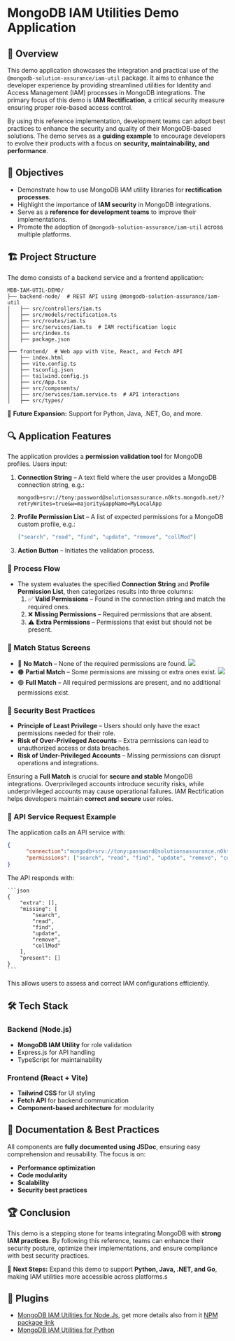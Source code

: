 # MongoDB IAM Utilities Demo Application

## 📌 Overview
This demo application showcases the integration and practical use of the `@mongodb-solution-assurance/iam-util` package. It aims to enhance the developer experience by providing streamlined utilities for Identity and Access Management (IAM) processes in MongoDB integrations. The primary focus of this demo is **IAM Rectification**, a critical security measure ensuring proper role-based access control.

By using this reference implementation, development teams can adopt best practices to enhance the security and quality of their MongoDB-based solutions. The demo serves as a **guiding example** to encourage developers to evolve their products with a focus on **security, maintainability, and performance**.

## 🎯 Objectives
- Demonstrate how to use MongoDB IAM utility libraries for **rectification processes**.
- Highlight the importance of **IAM security** in MongoDB integrations.
- Serve as a **reference for development teams** to improve their implementations.
- Promote the adoption of `@mongodb-solution-assurance/iam-util` across multiple platforms.

## 🏗️ Project Structure
The demo consists of a backend service and a frontend application:

```
MDB-IAM-UTIL-DEMO/
├── backend-node/  # REST API using @mongodb-solution-assurance/iam-util
│   ├── src/controllers/iam.ts
│   ├── src/models/rectification.ts
│   ├── src/routes/iam.ts
│   ├── src/services/iam.ts  # IAM rectification logic
│   ├── src/index.ts
│   ├── package.json
│
├── frontend/  # Web app with Vite, React, and Fetch API
│   ├── index.html
│   ├── vite.config.ts
│   ├── tsconfig.json
│   ├── tailwind.config.js
│   ├── src/App.tsx
│   ├── src/components/
│   ├── src/services/iam.service.ts  # API interactions
│   ├── src/types/
```

🚀 **Future Expansion:** Support for Python, Java, .NET, Go, and more.

## 🔍 Application Features
The application provides a **permission validation tool** for MongoDB profiles. Users input:
1. **Connection String** – A text field where the user provides a MongoDB connection string, e.g.:
   ```
   mongodb+srv://tony:password@solutionsassurance.n0kts.mongodb.net/?retryWrites=true&w=majority&appName=MyLocalApp
   ```
2. **Profile Permission List** – A list of expected permissions for a MongoDB custom profile, e.g.:
   ```json
   ["search", "read", "find", "update", "remove", "collMod"]
   ```
3. **Action Button** – Initiates the validation process.

### 🔄 Process Flow
- The system evaluates the specified **Connection String** and **Profile Permission List**, then categorizes results into three columns:
  1. ✅ **Valid Permissions** – Found in the connection string and match the required ones.
  2. ❌ **Missing Permissions** – Required permissions that are absent.
  3. ⚠️ **Extra Permissions** – Permissions that exist but should not be present.

### 🛑 Match Status Screens
- 🔴 **No Match** – None of the required permissions are found.
    ![](./frontend/rsc/screenshot-error.jpg)
- 🟠 **Partial Match** – Some permissions are missing or extra ones exist.
    ![](./frontend/rsc/screenshot-warning.jpg)
- 🟢 **Full Match** – All required permissions are present, and no additional permissions exist.

### 🔐 Security Best Practices
- **Principle of Least Privilege** – Users should only have the exact permissions needed for their role.
- **Risk of Over-Privileged Accounts** – Extra permissions can lead to unauthorized access or data breaches.
- **Risk of Under-Privileged Accounts** – Missing permissions can disrupt operations and integrations.

Ensuring a **Full Match** is crucial for **secure and stable** MongoDB integrations. Overprivileged accounts introduce security risks, while underprivileged accounts may cause operational failures. IAM Rectification helps developers maintain **correct and secure** user roles.

### 🚀 API Service Request Example
The application calls an API service with:
  ```json
  {
        "connection":"mongodb+srv://tony:password@solutionsassurance.n0kts.mongodb.net/?retryWrites=true&w=majority&appName=MyLocalApp",
        "permissions": ["search", "read", "find", "update", "remove", "collMod"]
  }
  ```
The API responds with:

    ```json
    {
        "extra": [],
        "missing": [
            "search",
            "read",
            "find",
            "update",
            "remove",
            "collMod"
        ],
        "present": []
    }
    ```
This allows users to assess and correct IAM configurations efficiently.

## 🛠️ Tech Stack
### **Backend (Node.js)**
- **MongoDB IAM Utility** for role validation
- Express.js for API handling
- TypeScript for maintainability

### **Frontend (React + Vite)**
- **Tailwind CSS** for UI styling
- **Fetch API** for backend communication
- **Component-based architecture** for modularity

## 📖 Documentation & Best Practices
All components are **fully documented using JSDoc**, ensuring easy comprehension and reusability. The focus is on:
- **Performance optimization**
- **Code modularity**
- **Scalability**
- **Security best practices**

## 🏆 Conclusion
This demo is a stepping stone for teams integrating MongoDB with **strong IAM practices**. By following this reference, teams can enhance their security posture, optimize their implementations, and ensure compliance with best security practices.

🚀 **Next Steps:** Expand this demo to support **Python, Java, .NET, and Go**, making IAM utilities more accessible across platforms.s

## 📌 Plugins  
- [MongoDB IAM Utilities for Node.Js](https://github.com/mongodb-industry-solutions/mdb-iam-util-node), get more details also from it [NPM package link](https://www.npmjs.com/package/@mongodb-solution-assurance/iam-util)
- [MongoDB IAM Utilities for Python](https://github.com/mongodb-industry-solutions/mdb-iam-util-python)